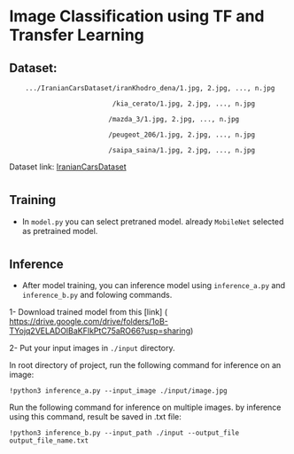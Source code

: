 # Image Classification using TF and Transfer Learning

## Dataset:

        .../IranianCarsDataset/iranKhodro_dena/1.jpg, 2.jpg, ..., n.jpg

                              /kia_cerato/1.jpg, 2.jpg, ..., n.jpg
                   
                             /mazda_3/1.jpg, 2.jpg, ..., n.jpg
                 
                             /peugeot_206/1.jpg, 2.jpg, ..., n.jpg
                 
                             /saipa_saina/1.jpg, 2.jpg, ..., n.jpg

Dataset link: [IranianCarsDataset]( https://drive.google.com/drive/folders/1C4RZ59f7sDTr9nKs42LAydMNtwFRw_dh?usp=sharing)

#

## Training

- In `model.py` you can select pretraned model. already `MobileNet` selected as pretrained model.

#


## Inference

- After model training, you can inference model using `inference_a.py` and `inference_b.py` and folowing commands.

1- Download trained model from this [link] ( https://drive.google.com/drive/folders/1oB-TYojq2VELADOlBaKFIkPtC75aRO66?usp=sharing)

2- Put your input images in `./input` directory.

In root directory of project, run the following command for inference on an image:

```
!python3 inference_a.py --input_image ./input/image.jpg
```

Run the following command for inference on multiple images. by inference using this command, result be saved in .txt file:

```
!python3 inference_b.py --input_path ./input --output_file output_file_name.txt
```
